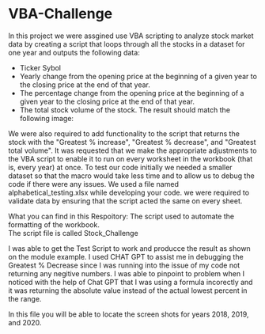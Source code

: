 # VBA-Challenge

In this project we were assgined use VBA scripting to analyze stock market data by creating a script that loops through all the stocks in a dataset for one year and outputs the following data: 

- Ticker Sybol
- Yearly change from the opening price at the beginning of a given year to the closing price at the end of that year.
- The percentage change from the opening price at the beginning of a given year to the closing price at the end of that year.
- The total stock volume of the stock. The result should match the following image:

We were also required to add functionality to the script that returns the stock with the "Greatest % increase", "Greatest % decrease", and "Greatest total volume". 
It was requested that we make the appropriate adjustments to the VBA script to enable it to run on every worksheet in the workbook (that is, every year) at once.
To test our code initially we needed a smaller dataset so that the macro would take less time and to allow us to debug the code if there were any issues. We used a file named alphabetical_testing.xlsx while developing your code. 
we were required to validate data by ensuring that the script acted the same on every sheet. 

What you can find in this Respoitory: 
The script used to automate the formatting of the workbook.   
The script file is called Stock_Challenge

I was able to get the Test Script to work and producce the result as shown on the module example.  I used CHAT GPT to assist me in debugging the Greatest % Decrease since I was running into the issue of my code not returning any negitive numbers.  I was able to pinpoint to problem when I noticed with the help of Chat GPT that I was using a formula incorectly and it was returning the absolute value instead of the actual lowest percent in the range. 

In this file you will be able to locate the screen shots for years 2018, 2019, and 2020. 
